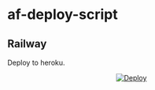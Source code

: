 # af-deploy-script

<!-- ## Heroku

[![Deploy on Railway](https://railway.app/button.svg)](https://railway.app/new/template?template=)
<br> -->

## Railway

Deploy to heroku.
<p align="center">
<a href="https://heroku.com/deploy?template=https://github.com/BHAGATHSKUMAR/BHAGATH">
  <img src="https://www.herokucdn.com/deploy/button.svg" alt="Deploy">
</a>
</p>

